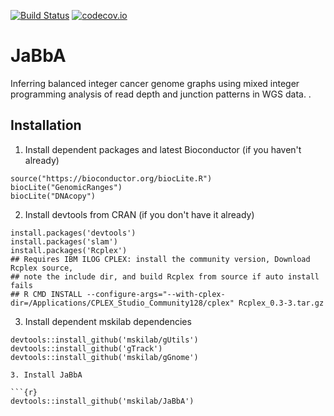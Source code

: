 [![Build Status](https://travis-ci.org/mskilab/JaBbA.svg?branch=master)](https://travis-ci.org/mskilab/JaBbA)
[![codecov.io](https://img.shields.io/codecov/c/github/mskilab/gUtils.svg)](https://codecov.io/github/mskilab/JaBbA?branch=master)

# JaBbA 

Inferring balanced integer cancer genome graphs using mixed integer programming analysis
of read depth and junction patterns in WGS data. . 

Installation
------------

1. Install dependent packages and latest Bioconductor (if you haven't already)

```{r}
source("https://bioconductor.org/biocLite.R")
biocLite("GenomicRanges")
biocLite("DNAcopy")
```

2. Install devtools from CRAN (if you don't have it already)

```{r}
install.packages('devtools')  
install.packages('slam')  
install.packages('Rcplex')  
## Requires IBM ILOG CPLEX: install the community version, Download Rcplex source,
## note the include dir, and build Rcplex from source if auto install fails
## R CMD INSTALL --configure-args="--with-cplex-dir=/Applications/CPLEX_Studio_Community128/cplex" Rcplex_0.3-3.tar.gz
```

3. Install dependent mskilab dependencies

```{r}
devtools::install_github('mskilab/gUtils')
devtools::install_github('gTrack')
devtools::install_github('mskilab/gGnome')

3. Install JaBbA

```{r}
devtools::install_github('mskilab/JaBbA')
